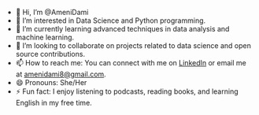 - 👋 Hi, I’m @AmeniDami
- 👀 I’m interested in Data Science and Python programming.
- 🌱 I’m currently learning advanced techniques in data analysis and machine learning.
- 💞️ I’m looking to collaborate on projects related to data science and open source contributions.
- 📫 How to reach me: You can connect with me on [LinkedIn](https://www.linkedin.com/in/ameni-dami-768b40207/) or email me at amenidami8@gmail.com.
- 😄 Pronouns: She/Her
- ⚡ Fun fact: I enjoy listening to podcasts, reading books, and learning English in my free time.

<!---
AmeniDami/AmeniDami is a ✨ special ✨ repository because its `README.md` (this file) appears on your GitHub profile.
You can click the Preview link to take a look at your changes.
--->

